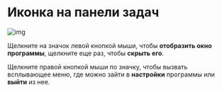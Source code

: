 
# Иконка на панели задач


![img](https://image.lunatranslator.org/ru/trayicon_ru.png) 

Щелкните на значок левой кнопкой мыши, чтобы **отобразить окно программы**, щелкните еще раз, чтобы **скрыть его**.

Щелкните правой кнопкой мыши по значку, чтобы вызвать всплывающее меню, где можно зайти в **настройки** программы или **выйти** из нее.